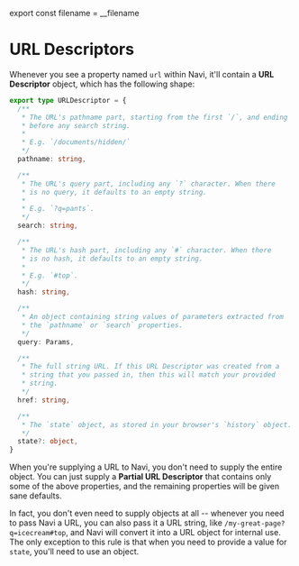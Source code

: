 export const filename = __filename

URL Descriptors
===============

Whenever you see a property named `url` within Navi, it'll contain a **URL Descriptor** object, which has the following shape:

```typescript
export type URLDescriptor = {
  /**
   * The URL's pathname part, starting from the first `/`, and ending
   * before any search string.
   * 
   * E.g. `/documents/hidden/`
   */
  pathname: string,

  /**
   * The URL's query part, including any `?` character. When there
   * is no query, it defaults to an empty string.
   * 
   * E.g. `?q=pants`.
   */
  search: string,

  /**
   * The URL's hash part, including any `#` character. When there
   * is no hash, it defaults to an empty string.
   * 
   * E.g. `#top`.
   */
  hash: string,

  /**
   * An object containing string values of parameters extracted from
   * the `pathname` or `search` properties. 
   */
  query: Params,

  /**
   * The full string URL. If this URL Descriptor was created from a
   * string that you passed in, then this will match your provided
   * string.
   */
  href: string,

  /**
   * The `state` object, as stored in your browser's `history` object.
   */
  state?: object,
}
```

When you're supplying a URL to Navi, you don't need to supply the entire object. You can just supply a **Partial URL Descriptor** that contains only some of the above properties, and the remaining properties will be given sane defaults.

In fact, you don't even need to supply objects at all -- whenever you need to pass Navi a URL, you can also pass it a URL string, like `/my-great-page?q=icecream#top`, and Navi will convert it into a URL object for internal use. The only exception to this rule is that when you need to provide a value for `state`, you'll need to use an object.
